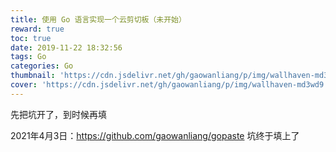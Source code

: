 ```yaml
---
title: 使用 Go 语言实现一个云剪切板（未开始）
reward: true
toc: true
date: 2019-11-22 18:32:56
tags: Go
categories: Go
thumbnail: 'https://cdn.jsdelivr.net/gh/gaowanliang/p/img/wallhaven-md3wd9.jpg'
cover: 'https://cdn.jsdelivr.net/gh/gaowanliang/p/img/wallhaven-md3wd9.jpg'
---
```


先把坑开了，到时候再填

2021年4月3日：https://github.com/gaowanliang/gopaste
坑终于填上了